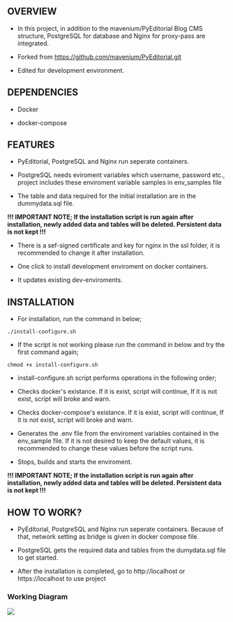 <h2>OVERVIEW</h2>

- In this project, in addition to the mavenium/PyEditorial Blog CMS structure, PostgreSQL for database and Nginx for proxy-pass are integrated.

- Forked from https://github.com/mavenium/PyEditorial.git

- Edited for development environment.

<h2>DEPENDENCIES</h2>

- Docker

- docker-compose

<h2>FEATURES</h2>

- PyEditorial, PostgreSQL and Nginx run seperate containers.

- PostgreSQL needs eviroment variables which username, password etc., project includes these enviroment variable samples in env_samples file 

- The table and data required for the initial installation are in the dummydata.sql file. 

**!!! IMPORTANT NOTE; If the installation script is run again after installation, newly added data and tables will be deleted. Persistent data is not kept !!!**

- There is a sef-signed certificate and key for nginx in the ssl folder, it is recommended to change it after installation.

- One click to install development enviroment on docker containers.

- It updates existing dev-enviroments.

<h2>INSTALLATION</h2>

- For installation, run the command in below; 

```./install-configure.sh```

- If the script is not working please run the command in below and try the first command again;

```chmod +x install-configure.sh```

- install-configure.sh script performs operations in the following order;

- Checks docker's existance. If it is exist, script will continue, If it is not exist, script will broke and warn. 

- Checks docker-compose's existance. If it is exist, script will continue, If it is not exist, script will broke and warn.

- Generates the .env file from the enviroment variables contained in the env_sample file. If it is not desired to keep the default values, it is recommended to change these values before the script runs.

- Stops, builds and starts the enviroment.

**!!! IMPORTANT NOTE; If the installation script is run again after installation, newly added data and tables will be deleted. Persistent data is not kept !!!**

<h2>HOW TO WORK?</h2>

- PyEditorial, PostgreSQL and Nginx run seperate containers. Because of that, network setting as bridge is given in docker compose file.

- PostgreSQL gets the required data and tables from the dumydata.sql file to get started.

- After the installation is completed, go to http://localhost or https://localhost to use project

<h3> Working Diagram </h3>

![](https://github.com/egetunckanat/PyEditorial/blob/master/diagram.png)
